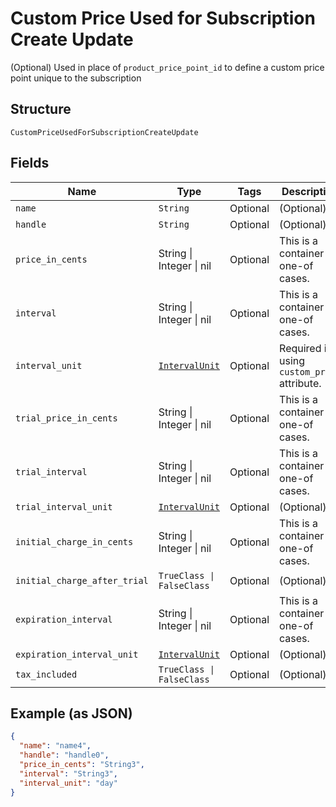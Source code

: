 
# Custom Price Used for Subscription Create Update

(Optional) Used in place of `product_price_point_id` to define a custom price point unique to the subscription

## Structure

`CustomPriceUsedForSubscriptionCreateUpdate`

## Fields

| Name | Type | Tags | Description |
|  --- | --- | --- | --- |
| `name` | `String` | Optional | (Optional) |
| `handle` | `String` | Optional | (Optional) |
| `price_in_cents` | String \| Integer \| nil | Optional | This is a container for one-of cases. |
| `interval` | String \| Integer \| nil | Optional | This is a container for one-of cases. |
| `interval_unit` | [`IntervalUnit`](../../doc/models/interval-unit.md) | Optional | Required if using `custom_price` attribute. |
| `trial_price_in_cents` | String \| Integer \| nil | Optional | This is a container for one-of cases. |
| `trial_interval` | String \| Integer \| nil | Optional | This is a container for one-of cases. |
| `trial_interval_unit` | [`IntervalUnit`](../../doc/models/interval-unit.md) | Optional | (Optional) |
| `initial_charge_in_cents` | String \| Integer \| nil | Optional | This is a container for one-of cases. |
| `initial_charge_after_trial` | `TrueClass \| FalseClass` | Optional | (Optional) |
| `expiration_interval` | String \| Integer \| nil | Optional | This is a container for one-of cases. |
| `expiration_interval_unit` | [`IntervalUnit`](../../doc/models/interval-unit.md) | Optional | (Optional) |
| `tax_included` | `TrueClass \| FalseClass` | Optional | (Optional) |

## Example (as JSON)

```json
{
  "name": "name4",
  "handle": "handle0",
  "price_in_cents": "String3",
  "interval": "String3",
  "interval_unit": "day"
}
```

